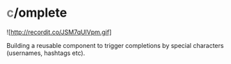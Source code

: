 # <span style='color: grey'>c</span>/omplete

![http://recordit.co/JSM7qUlVpm.gif]

Building a reusable component to trigger completions by special characters
(usernames, hashtags etc).
